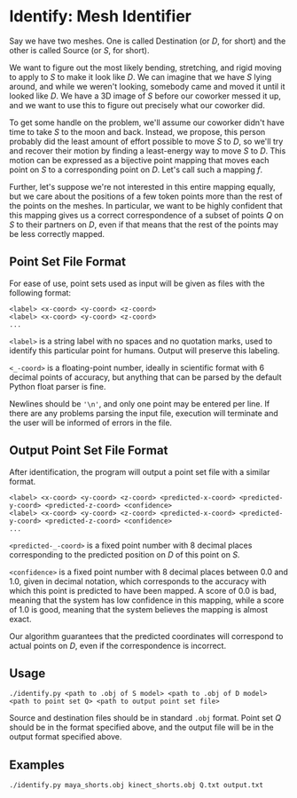 Identify: Mesh Identifier
=========================
Say we have two meshes. One is called Destination (or *D*, for short) and the
other is called Source (or *S*, for short).

We want to figure out the most likely bending, stretching, and rigid moving to
apply to *S* to make it look like *D*. We can imagine that we have *S* lying
around, and while we weren't looking, somebody came and moved it until it
looked like *D*. We have a 3D image of *S* before our coworker messed it up,
and we want to use this to figure out precisely what our coworker did. 

To get some handle on the problem, we'll assume our coworker didn't have time
to take *S* to the moon and back. Instead, we propose, this person probably
did the least amount of effort possible to move *S* to *D*, so we'll try and
recover their motion by finding a least-energy way to move *S* to *D*. This
motion can be expressed as a bijective point mapping that moves each point on
*S* to a corresponding point on *D*. Let's call such a mapping *f*.

Further, let's suppose we're not interested in this entire mapping equally,
but we care about the positions of a few token points more than the rest of
the points on the meshes. In particular, we want to be highly confident that
this mapping gives us a correct correspondence of a subset of points *Q* on
*S* to their partners on *D*, even if that means that the rest of the points
may be less correctly mapped.

Point Set File Format
---------------------
For ease of use, point sets used as input will be given as files with the
following format:
```
<label> <x-coord> <y-coord> <z-coord>
<label> <x-coord> <y-coord> <z-coord>
...
```
`<label>` is a string label with no spaces and no quotation marks, used to
identify this particular point for humans. Output will preserve this labeling.

`<_-coord>` is a floating-point number, ideally in scientific format with 6
decimal points of accuracy, but anything that can be parsed by the default
Python float parser is fine.

Newlines should be `'\n'`, and only one point may be entered per line. If
there are any problems parsing the input file, execution will terminate and
the user will be informed of errors in the file.

Output Point Set File Format
----------------------------
After identification, the program will output a point set file with a similar
format.
```
<label> <x-coord> <y-coord> <z-coord> <predicted-x-coord> <predicted-y-coord> <predicted-z-coord> <confidence>
<label> <x-coord> <y-coord> <z-coord> <predicted-x-coord> <predicted-y-coord> <predicted-z-coord> <confidence>
...
```
`<predicted-_-coord>` is a fixed point number with 8 decimal places
corresponding to the predicted position on *D* of this point on *S*.

`<confidence>` is a fixed point number with 8 decimal places between 0.0 and
1.0, given in decimal notation, which corresponds to the accuracy with which
this point is predicted to have been mapped. A score of 0.0 is bad, meaning
that the system has low confidence in this mapping, while a score of 1.0 is
good, meaning that the system believes the mapping is almost exact.

Our algorithm guarantees that the predicted coordinates will correspond to
actual points on *D*, even if the correspondence is incorrect.

Usage
-----
```
./identify.py <path to .obj of S model> <path to .obj of D model> <path to point set Q> <path to output point set file>
```
Source and destination files should be in standard `.obj` format. Point set
*Q* should be in the format specified above, and the output file will be in
the output format specified above.

Examples
--------
```
./identify.py maya_shorts.obj kinect_shorts.obj Q.txt output.txt
```
